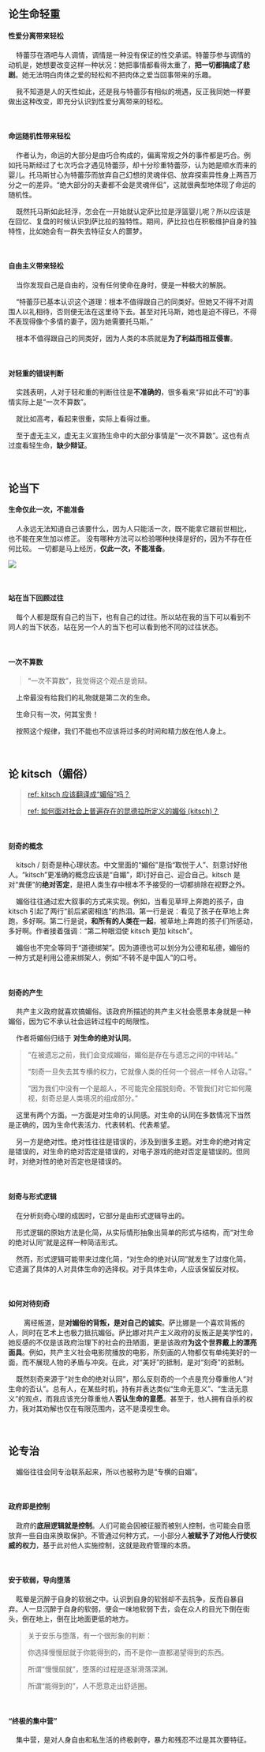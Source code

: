 ## 论生命轻重

#### 性爱分离带来轻松

    特蕾莎在酒吧与人调情，调情是一种没有保证的性交承诺。特蕾莎参与调情的动机是，她想要改变这样一种状况：她把事情都看得太重了，**把一切都搞成了悲剧**。她无法明白肉体之爱的轻松和不把肉体之爱当回事带来的乐趣。

    我不知道是人的天性如此，还是我与特蕾莎有相似的境遇，反正我同她一样要做出这种改变，即充分认识到性爱分离带来的轻松。

    

#### 命运随机性带来轻松

    作者认为，命运的大部分是由巧合构成的，偏离常规之外的事件都是巧合。例如托马斯经过了七次巧合才遇见特蕾莎，却十分珍重特蕾莎，认为她是顺水而来的婴儿。托马斯甘心为特蕾莎而放弃自己幻想的灵魂伴侣、放弃探索异性身上两百万分之一的差异。“绝大部分的夫妻都不会是灵魂伴侣”，这就很典型地体现了命运的随机性。

    既然托马斯如此轻浮，怎会在一开始就认定萨比拉是浮篮婴儿呢？所以应该是在回忆、复盘的时候认识到萨比拉的独特性。期间，萨比拉也在积极维护自身的独特性，比如她会有一群失去特征女人的噩梦。

    

#### 自由主义带来轻松

    当你发现自己是自由的，没有任何使命在身时，便是一种极大的解脱。

    “特蕾莎已基本认识这个道理：根本不值得跟自己的同类好。但她又不得不对周围人以礼相待，否则便无法在这里待下去。甚至对托马斯，她也是迫不得已，不得不表现得像个多情的妻子，因为她需要托马斯。”

    根本不值得跟自己的同类好，因为人类的本质就是**为了利益而相互侵害**。

    

#### 对轻重的错误判断

    实践表明，人对于轻和重的判断往往是**不准确的**，很多看来“非如此不可”的事情实际上是“一次不算数”。

    就比如高考，看起来很重，实际上看得过重。

    至于虚无主义，虚无主义宣扬生命中的大部分事情是“一次不算数”。这也有点过度看轻生命，**缺少辩证**。

    

## 论当下

#### 生命仅此一次，不能准备

    人永远无法知道自己该要什么，因为人只能活一次，既不能拿它跟前世相比，也不能在来生加以修正。 没有哪种方法可以检验哪种抉择是好的，因为不存在任何比较。 一切都是马上经历，**仅此一次，不能准备**。

![](./asset/img/偶然一次不算数.png)

    

#### 站在当下回顾过往

    每个人都是既有自己的当下，也有自己的过往。所以站在我的当下可以看到不同人的当下状态，站在另一个人的当下也可以看到他不同的过往状态。

    

#### 一次不算数

> “一次不算数”，我觉得这个观点是诡辩。

    上帝最没有给我们的礼物就是第二次的生命。

    生命只有一次，何其宝贵！

    按照这个规律，我们不能也不应该将过多的时间和精力放在他人身上。

    

## 论 kitsch（媚俗）

> [ref: kitsch 应该翻译成“媚俗”吗？](https://www.zhihu.com/question/28315243/answer/2450541976)
> 
> [ref: 如何面对社会上普遍存在的昆德拉所定义的媚俗 (kitsch)？](https://www.zhihu.com/question/24011630/answer/26424748)

    

#### 刻奇的概念

    kitsch / 刻奇是种心理状态。中文里面的“媚俗”是指“取悦于人”、刻意讨好他人。“kitsch”更准确的概念应该是“自媚”，即讨好自己、迎合自己。kitsch 是对“粪便”的**绝对否定**，是把人类生存中根本不予接受的一切都排除在视野之外。

    媚俗往往通过宏大叙事的方式来实现。例如，当看见草坪上奔跑的孩子，由 kitsch 引起了两行“前后紧密相连”的热泪。第一行是说：看见了孩子在草地上奔跑，多好啊。第二行是说，**和所有的人类在一起**，被草地上奔跑的孩子们所感动，多好啊。作者接着强调：“第二种眼泪使 kitsch 更加 kitsch”。

    媚俗也不完全等同于“道德绑架”。因为道德也可以划分为公德和私德，媚俗的一种方式是利用公德来绑架人，例如“不转不是中国人”的口号。

    

#### 刻奇的产生

    共产主义政府就喜欢搞媚俗。该政府所描述的共产主义社会愿景本身就是一种媚俗，因为它不承认社会运转过程中的局限性。

    作者将媚俗归结于 **对生命的绝对认同**。

> “在被遗忘之前，我们会变成媚俗，媚俗是存在与遗忘之间的中转站。”    
> 
> “刻奇一旦失去其专横的权力，它就像人类的任何一个弱点一样令人动容。”
> 
> “因为我们中没有一个是超人，不可能完全摆脱刻奇。不管我们对它如何蔑视，刻奇总是人类境况的组成部分。”

    这里有两个方面。一方面是对生命的认同感。对生命的认同在多数情况下当然是正确的，因为生命代表活力、代表转机、代表希望。

    另一方是绝对性。绝对性往往是错误的，涉及到很多主题。对生命的绝对肯定是错误的，对生命的绝对否定是错误的，对电子游戏的绝对否定是错误的。但同时，对绝对性的绝对否定也是错误的。

    

#### 刻奇与形式逻辑

    在分析刻奇心理的成因时，它部分是由形式逻辑导出的。

    形式逻辑的原始方法是化简，从实际情形抽象出简单的形式与结构，而“对生命的绝对认同”就是这样一种简洁形式。

    然而，形式逻辑可能带来过度化简，“对生命的绝对认同”就发生了过度化简，它遗漏了具体的人对具体生命的选择权。对于具体生命，人应该保留反对权。

    

#### 如何对待刻奇

        离经叛道，是**对媚俗的背叛，是对自己的诚实**。萨比娜是一个喜欢背叛的人，同时在艺术上也极力抵抗媚俗。萨比娜对共产主义政府的反叛正是美学性的，她反感的不仅是该政府治理下的社会的丑陋面，更是该政府**为这个世界戴上的漂亮面具**。例如，共产主义社会电影院播放的电影，所刻画的人物都仅有单纯美好的一面，而不展现人物的矛盾与冲突。在此，对“美好”的抵制，是对“刻奇”的抵制。

    既然刻奇来源于“对生命的绝对认同”，那么反刻奇的一个点是充分尊重他人“对生命的否认”。总有人，在某些时机，持有并表达类似“生命无意义”、“生活无意义”的观点，而我应该充分尊重他人**否认生命的意愿**。甚至于，他人拥有自杀的权力，我对其劝解也仅在有限范围内，这不是漠视生命。

    

## 论专治

    媚俗往往会同专治联系起来，所以也被称为是“专横的自媚”。

    

#### 政府即是控制

    政府的**底层逻辑就是控制**。人们可能会因被征服而被别人控制，也可能会自愿放弃一些自由来换取保护。不管通过何种方式，一小部分人**被赋予了对他人行使权威的权力**，基于此对他人实施控制，这就是政府管理的本质。

    

#### 安于软弱，导向堕落

    眩晕是沉醉于自身的软弱之中。认识到自身的软弱却不去抗争，反而自暴自弃。人一旦沉醉于自身的软弱，便会一味地软弱下去，会在众人的目光下倒在街头，倒在地上，倒在比地面更低的地方。

> 关于安乐与堕落，有一个很形象的判断：
> 
> 你选择慢慢屈就于你能得到的，而不是你一直都渴望得到的东西。
> 
> 所谓“慢慢屈就”，堕落的过程是逐渐滑落深渊。
> 
> 所谓“能得到的”，人不愿意走出舒适圈。

    

#### “终极的集中营”

    集中营，是对人身自由和私生活的终极剥夺，暴力和残忍不过是其次要特征。
